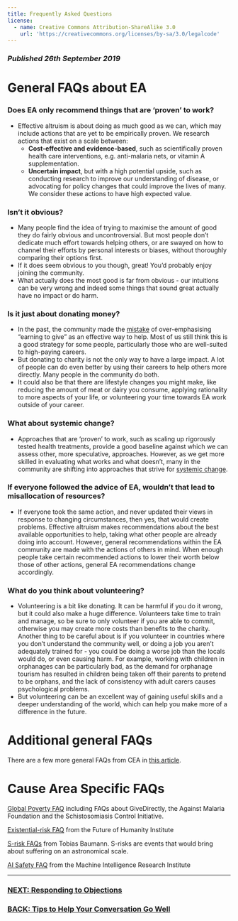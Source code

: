 ```yaml
---
title: Frequently Asked Questions
license:
  - name: Creative Commons Attribution-ShareAlike 3.0
    url: 'https://creativecommons.org/licenses/by-sa/3.0/legalcode'
---
```

### _Published 26th September 2019_

# General FAQs about EA

### Does EA only recommend things that are ‘proven’ to work?

* Effective altruism is about doing as much good as we can, which may include actions that are yet to be empirically proven. We research actions that exist on a scale between:
    * **Cost-effective and evidence-based**, such as scientifically proven health care     interventions, e.g. anti-malaria nets, or vitamin A supplementation. 
    * **Uncertain impact**, but with a high potential upside, such as conducting research to improve our understanding of disease, or advocating for policy changes that could improve the lives of many. We consider these actions to have high expected value.

### Isn’t it obvious?

* Many people find the idea of trying to maximise the amount of good they do fairly obvious and uncontroversial. But most people don’t dedicate much effort towards helping others, or are swayed on how to channel their efforts by personal interests or biases, without thoroughly comparing their options first.
* If it does seem obvious to you though, great! You’d probably enjoy joining the community. 
* What actually does the most good is far from obvious - our intuitions can be very wrong and indeed some things that sound great actually have no impact or do harm. 

### Is it just about donating money? 

* In the past, the community made the <a target="_blank" href="https://80000hours.org/2015/07/80000-hours-thinks-that-only-a-small-proportion-of-people-should-earn-to-give-long-term/">mistake</a> of over-emphasising “earning to give” as an effective way to help. Most of us still think this is a good strategy for some people, particularly those who are well-suited to high-paying careers. 
* But donating to charity is not the only way to have a large impact. A lot of people can do even better by using their careers to help others more directly. Many people in the community do both.
* It could also be that there are lifestyle changes you might make, like reducing the amount of meat or dairy you consume, applying rationality to more aspects of your life, or volunteering your time towards EA work outside of your career. 

### What about systemic change?

* Approaches that are ‘proven’ to work, such as scaling up rigorously tested health treatments, provide a good baseline against which we can assess other, more speculative, approaches. However, as we get more skilled in evaluating what works and what doesn’t, many in the community are shifting into approaches that strive for <a target="_blank" href="http://www.openphilanthropy.org/research/cause-reports#Policy">systemic change</a>.

### If everyone followed the advice of EA, wouldn’t that lead to misallocation of resources?

* If everyone took the same action, and never updated their views in response to changing circumstances, then yes, that would create problems. 
Effective altruism makes recommendations about the best available opportunities to help, taking what other people are already doing into account. However, general recommendations within the EA community are made with the actions of others in mind. When enough people take certain recommended actions to lower their worth below those of other actions, general EA recommendations change accordingly.

### What do you think about volunteering?

* Volunteering is a bit like donating. It can be harmful if you do it wrong, but it could also make a huge difference. Volunteers take time to train and manage, so be sure to only volunteer if you are able to commit, otherwise you may create more costs than benefits to the charity. Another thing to be careful about is if you volunteer in countries where you don’t understand the community well, or doing a job you aren’t adequately trained for - you could be doing a worse job than the locals would do, or even causing harm. For example, working with children in orphanages can be particularly bad, as the demand for orphanage tourism has resulted in children being taken off their parents to pretend to be orphans, and the lack of consistency with adult carers causes psychological problems.
* But volunteering can be an excellent way of gaining useful skills and a deeper understanding of the world, which can help you make more of a difference in the future. 
 
# Additional general FAQs
There are a few more general FAQs from CEA in <a target="_blank" href="https://www.effectivealtruism.org/faqs-criticism-objections/">this article</a>.


# Cause Area Specific FAQs


<a target="_blank" href="https://docs.google.com/document/d/1Pi2M3nt9k55fTM_UJL8JAUPFQzHMJkCicB4c8jRGqfI/edit#heading=h.prhbnjwo4ai2">Global Poverty FAQ</a> including FAQs about GiveDirectly, the Against Malaria Foundation and the Schistosomiasis Control Initiative.

<a target="_blank" href="http://www.existential-risk.org/faq.html">Existential-risk FAQ</a> from the Future of Humanity Institute

<a target="_blank" href="https://forum.effectivealtruism.org/posts/MCfa6PaGoe6AaLPHR/s-risk-faq">S-risk FAQs</a> from Tobias Baumann. S-risks are events that would bring about suffering on an astronomical scale. 

<a target="_blank" href="https://intelligence.org/faq/">AI Safety FAQ</a> from the Machine Intelligence Research Institute
 
<hr>

### [NEXT: Responding to Objections](/learn/articles/objections/)

### [BACK: Tips to Help Your Conversation Go Well](/learn/articles/tips/)
